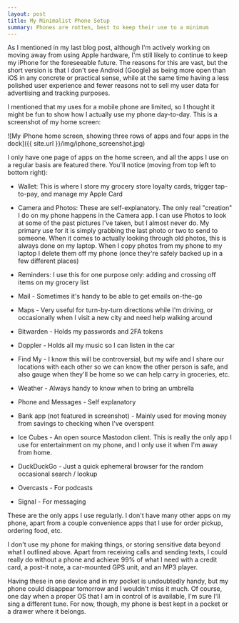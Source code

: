 ```yaml
---
layout: post
title: My Minimalist Phone Setup
summary: Phones are rotten, best to keep their use to a minimum
---
```


As I mentioned in my last blog post, although I'm actively working on moving away from using Apple hardware, I'm still likely to continue to keep my iPhone for the foreseeable future. The reasons for this are vast, but the short version is that I don't see Android (Google) as being more open than iOS in any concrete or practical sense, while at the same time having a less polished user experience and fewer reasons not to sell my user data for advertising and tracking purposes.

I mentioned that my uses for a mobile phone are limited, so I thought it might be fun to show how I actually use my phone day-to-day. This is a screenshot of my home screen:

![My iPhone home screen, showing three rows of apps and four apps in the dock]({{ site.url }}/img/iphone_screenshot.jpg)

I only have one page of apps on the home screen, and all the apps I use on a regular basis are featured there. You'll notice (moving from top left to bottom right):

* Wallet: This is where I store my grocery store loyalty cards, trigger tap-to-pay, and manage my Apple Card

* Camera and Photos: These are self-explanatory. The only real "creation" I do on my phone happens in the Camera app. I can use Photos to look at some of the past pictures I've taken, but I almost never do. My primary use for it is simply grabbing the last photo or two to send to someone. When it comes to actually looking through old photos, this is always done on my laptop. When I copy photos from my phone to my laptop I delete them off my phone (once they're safely backed up in a few different places)

* Reminders: I use this for one purpose only: adding and crossing off items on my grocery list

* Mail - Sometimes it's handy to be able to get emails on-the-go

* Maps - Very useful for turn-by-turn directions while I'm driving, or occasionally when I visit a new city and need help walking around

* Bitwarden - Holds my passwords and 2FA tokens

* Doppler - Holds all my music so I can listen in the car

* Find My - I know this will be controversial, but my wife and I share our locations with each other so we can know the other person is safe, and also gauge when they'll be home so we can help carry in groceries, etc.

* Weather - Always handy to know when to bring an umbrella

* Phone and Messages - Self explanatory

* Bank app (not featured in screenshot) - Mainly used for moving money from savings to checking when I've overspent

* Ice Cubes - An open source Mastodon client. This is really the only app I use for entertainment on my phone, and I only use it when I'm away from home.

* DuckDuckGo - Just a quick ephemeral browser for the random occasional search / lookup

* Overcasts - For podcasts

* Signal - For messaging


These are the only apps I use regularly. I don't have many other apps on my phone, apart from a couple convenience apps that I use for order pickup, ordering food, etc.

I don't use my phone for making things, or storing sensitive data beyond what I outlined above. Apart from receiving calls and sending texts, I could really do without a phone and achieve 99% of what I need with a credit card, a post-it note, a car-mounted GPS unit, and an MP3 player.

Having these in one device and in my pocket is undoubtedly handy, but my phone could disappear tomorrow and I wouldn't miss it much. Of course, one day when a proper OS that I am in control of is available, I'm sure I'll sing a different tune. For now, though, my phone is best kept in a pocket or a drawer where it belongs.
